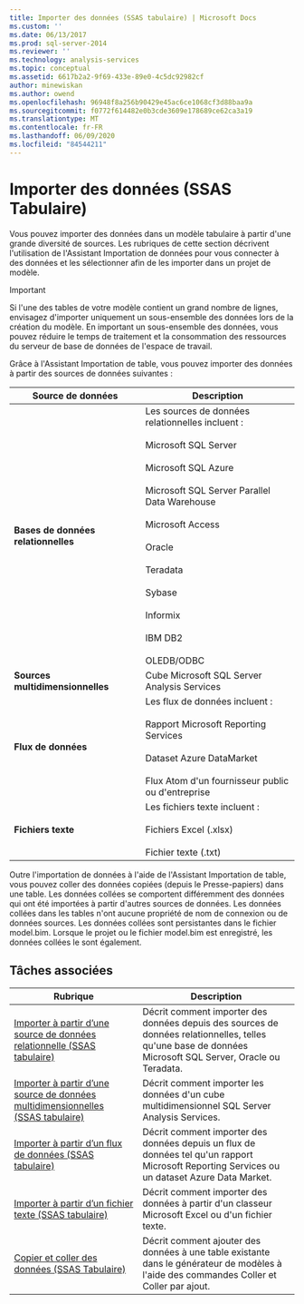 ```yaml
---
title: Importer des données (SSAS tabulaire) | Microsoft Docs
ms.custom: ''
ms.date: 06/13/2017
ms.prod: sql-server-2014
ms.reviewer: ''
ms.technology: analysis-services
ms.topic: conceptual
ms.assetid: 6617b2a2-9f69-433e-89e0-4c5dc92982cf
author: minewiskan
ms.author: owend
ms.openlocfilehash: 96948f8a256b90429e45ac6ce1068cf3d88baa9a
ms.sourcegitcommit: f0772f614482e0b3cde3609e178689ce62ca3a19
ms.translationtype: MT
ms.contentlocale: fr-FR
ms.lasthandoff: 06/09/2020
ms.locfileid: "84544211"
---
```

# <a name="import-data-ssas-tabular"></a>Importer des données (SSAS Tabulaire)
  Vous pouvez importer des données dans un modèle tabulaire à partir d'une grande diversité de sources. Les rubriques de cette section décrivent l'utilisation de l'Assistant Importation de données pour vous connecter à des données et les sélectionner afin de les importer dans un projet de modèle.  
  
> [!IMPORTANT]  
>  Si l'une des tables de votre modèle contient un grand nombre de lignes, envisagez d'importer uniquement un sous-ensemble des données lors de la création du modèle. En important un sous-ensemble des données, vous pouvez réduire le temps de traitement et la consommation des ressources du serveur de base de données de l'espace de travail.  
  
 Grâce à l'Assistant Importation de table, vous pouvez importer des données à partir des sources de données suivantes :  
  
|**Source de données**|**Description**|  
|---------------------|---------------------|  
|**Bases de données relationnelles**|Les sources de données relationnelles incluent :<br /><br /> Microsoft SQL Server<br /><br /> Microsoft SQL Azure<br /><br /> Microsoft SQL Server Parallel Data Warehouse<br /><br /> Microsoft Access<br /><br /> Oracle<br /><br /> Teradata<br /><br /> Sybase<br /><br /> Informix<br /><br /> IBM DB2<br /><br /> OLEDB/ODBC|  
|**Sources multidimensionnelles**|Cube Microsoft SQL Server Analysis Services|  
|**Flux de données**|Les flux de données incluent :<br /><br /> Rapport Microsoft Reporting Services<br /><br /> Dataset Azure DataMarket<br /><br /> Flux Atom d'un fournisseur public ou d'entreprise|  
|**Fichiers texte**|Les fichiers texte incluent :<br /><br /> Fichiers Excel (.xlsx)<br /><br /> Fichier texte (.txt)|  
  
 Outre l'importation de données à l'aide de l'Assistant Importation de table, vous pouvez coller des données copiées (depuis le Presse-papiers) dans une table. Les données collées se comportent différemment des données qui ont été importées à partir d'autres sources de données. Les données collées dans les tables n'ont aucune propriété de nom de connexion ou de données sources. Les données collées sont persistantes dans le fichier model.bim. Lorsque le projet ou le fichier model.bim est enregistré, les données collées le sont également.  
  
## <a name="related-tasks"></a>Tâches associées  
  
|Rubrique|Description|  
|-----------|-----------------|  
|[Importer à partir d’une source de données relationnelle &#40;SSAS tabulaire&#41;](import-from-a-relational-data-source-ssas-tabular.md)|Décrit comment importer des données depuis des sources de données relationnelles, telles qu'une base de données Microsoft SQL Server, Oracle ou Teradata.|  
|[Importer à partir d’une source de données multidimensionnelles &#40;SSAS tabulaire&#41;](import-from-a-multidimensional-data-source-ssas-tabular.md)|Décrit comment importer les données d'un cube multidimensionnel SQL Server Analysis Services.|  
|[Importer à partir d’un flux de données &#40;SSAS tabulaire&#41;](import-from-a-data-feed-ssas-tabular.md)|Décrit comment importer des données depuis un flux de données tel qu'un rapport Microsoft Reporting Services ou un dataset Azure Data Market.|  
|[Importer à partir d’un fichier texte &#40;SSAS tabulaire&#41;](import-from-a-text-file-ssas-tabular.md)|Décrit comment importer des données à partir d'un classeur Microsoft Excel ou d'un fichier texte.|  
|[Copier et coller des données &#40;SSAS Tabulaire&#41;](copy-and-paste-data-ssas-tabular.md)|Décrit comment ajouter des données à une table existante dans le générateur de modèles à l'aide des commandes Coller et Coller par ajout.|  
  
  
